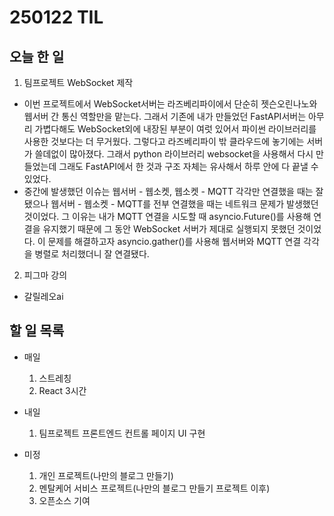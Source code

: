 # 250122 TIL
## 오늘 한 일
1. 팀프로젝트 WebSocket 제작
- 이번 프로젝트에서 WebSocket서버는 라즈베리파이에서 단순히 젯슨오린나노와 웹서버 간 통신 역할만을 맡는다. 그래서 기존에 내가 만들었던 FastAPI서버는 아무리 가볍다해도 WebSocket외에 내장된 부분이 여럿 있어서 파이썬 라이브러리를 사용한 것보다는 더 무거웠다. 그렇다고 라즈베리파이 밖 클라우드에 놓기에는 서버가 쓸데없이 많아졌다. 그래서 python 라이브러리 websocket을 사용해서 다시 만들었는데 그래도 FastAPI에서 한 것과 구조 자체는 유사해서 하루 안에 다 끝낼 수 있었다.
- 중간에 발생했던 이슈는 웹서버 - 웹소켓, 웹소켓 - MQTT 각각만 연결했을 때는 잘 됐으나 웹서버 - 웹소켓 - MQTT를 전부 연결했을 때는 네트워크 문제가 발생했던 것이었다. 그 이유는 내가 MQTT 연결을 시도할 때 asyncio.Future()를 사용해 연결을 유지했기 때문에 그 동안 WebSocket 서버가 제대로 실행되지 못했던 것이었다. 이 문제를 해결하고자 asyncio.gather()를 사용해 웹서버와 MQTT 연결 각각을 병렬로 처리했더니 잘 연결됐다.

2. 피그마 강의
- 갈릴레오ai


## 할 일 목록
  - 매일
    1. 스트레칭
    2. React 3시간

  - 내일
    1. 팀프로젝트 프론트엔드 컨트롤 페이지 UI 구현

  - 미정
    1. 개인 프로젝트(나만의 블로그 만들기)
    2. 멘탈케어 서비스 프로젝트(나만의 블로그 만들기 프로젝트 이후)
    3. 오픈소스 기여